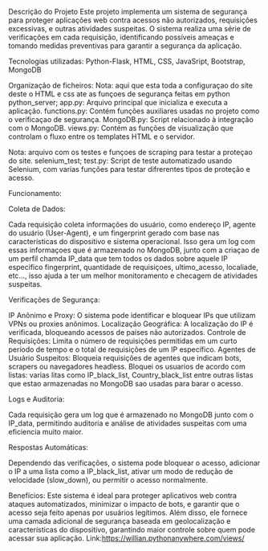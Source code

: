 
Descrição do Projeto
Este projeto implementa um sistema de segurança para proteger aplicações web contra acessos não autorizados, requisições excessivas, e outras atividades suspeitas. O sistema realiza uma série de verificações em cada requisição, identificando possíveis ameaças e tomando medidas preventivas para garantir a segurança da aplicação.

Tecnologias utilizadas:
Python-Flask, HTML, CSS, JavaSript, Bootstrap, MongoDB

Organização de ficheiros:
  Nota: aqui que esta toda a configuraçao do site deste o HTML e css ate as funçoes de segurança feitas em python
  python_server;
    app.py: Arquivo principal que inicializa e executa a aplicação.
    functions.py: Contém funções auxiliares usadas no projeto como o verificaçao de segurança.
    MongoDB.py: Script relacionado à integração com o MongoDB.
    views.py: Contém as funções de visualização que controlam o fluxo entre os templates HTML e o servidor.

  Nota: arquivo com os testes e funçoes de scraping para testar a proteçao do site.
  selenium_test;
    test.py: Script de teste automatizado usando Selenium, com varias funções para testar difrerentes tipos de proteção e acesso.

Funcionamento:

Coleta de Dados:

Cada requisição coleta informações do usuário, como endereço IP, agente do usuário (User-Agent), e um fingerprint gerado com base nas características do dispositivo e sistema operacional.
Isso gera um log com essas informaçoes que é armazenado no MongoDB, junto com a criaçao de um perfil chamda IP_data que tem todos os dados sobre aquele IP especifico fingerprint, quantidade de requisiçoes, ultimo_acesso, localiade, etc..., isso ajuda a ter um melhor monitoramento e checagem de atividades suspeitas. 

Verificações de Segurança:

IP Anônimo e Proxy: O sistema pode identificar e bloquear IPs que utilizam VPNs ou proxies anônimos.
Localização Geográfica: A localização do IP é verificada, bloqueando acessos de países não autorizados.
Controle de Requisições: Limita o número de requisições permitidas em um curto período de tempo e o total de requisições de um IP específico.
Agentes de Usuário Suspeitos: Bloqueia requisições de agentes que indicam bots, scrapers ou navegadores headless.
Bloquei os usuarios de acordo com listas: varias litas como IP_black_list, Country_black_list entre outras listas que estao armazenadas no MongoDB sao usadas para barar o acesso.

Logs e Auditoria:

Cada requisição gera um log que é armazenado no MongoDB junto com o IP_data, permitindo auditoria e análise de atividades suspeitas com uma eficiencia muito maior.

Respostas Automáticas:

Dependendo das verificações, o sistema pode bloquear o acesso, adicionar o IP a uma lista como a IP_black_list, ativar um modo de redução de velocidade (slow_down), ou permitir o acesso normalmente.

Benefícios:
Este sistema é ideal para proteger aplicativos web contra ataques automatizados, minimizar o impacto de bots, e garantir que o acesso seja feito apenas por usuários legítimos. Além disso, ele fornece uma camada adicional de segurança baseada em geolocalização e características do dispositivo, garantindo maior controle sobre quem pode acessar sua aplicação.
Link:https://willian.pythonanywhere.com/views/
